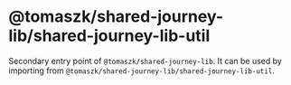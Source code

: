 # @tomaszk/shared-journey-lib/shared-journey-lib-util

Secondary entry point of `@tomaszk/shared-journey-lib`. It can be used by importing from `@tomaszk/shared-journey-lib/shared-journey-lib-util`.
